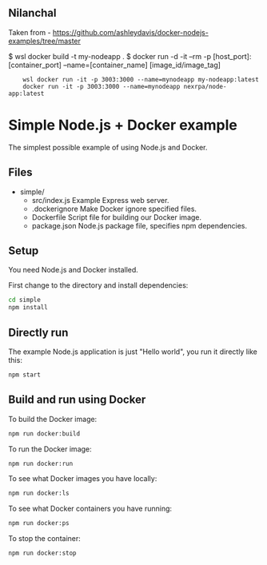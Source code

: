 ## Nilanchal
Taken from - https://github.com/ashleydavis/docker-nodejs-examples/tree/master

$ wsl docker build -t my-nodeapp .
$ docker run -d -it –rm -p [host_port]:[container_port] –name=[container_name] [image_id/image_tag]

		wsl docker run -it -p 3003:3000 --name=mynodeapp my-nodeapp:latest
		docker run -it -p 3003:3000 --name=mynodeapp nexrpa/node-app:latest
		
# Simple Node.js + Docker example

The simplest possible example of using Node.js and Docker.

## Files

- simple/
  - src/index.js      Example Express web server.
  - .dockerignore     Make Docker ignore specified files.
  - Dockerfile        Script file for building our Docker image.
  - package.json      Node.js package file, specifies npm dependencies.

## Setup

You need Node.js and Docker installed.

First change to the directory and install dependencies:

```bash
cd simple
npm install
```

## Directly run

The example Node.js application is just "Hello world", you run it directly like this:

```bash
npm start
```

## Build and run using Docker

To build the Docker image:

```bash
npm run docker:build
```

To run the Docker image:

```bash
npm run docker:run
```

To see what Docker images you have locally:

```bash
npm run docker:ls
```

To see what Docker containers you have running:

```bash
npm run docker:ps
```

To stop the container:

```bash
npm run docker:stop
```